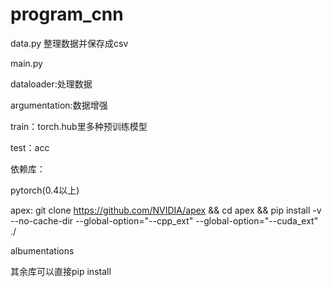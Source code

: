 # program_cnn
data.py
整理数据并保存成csv



main.py



dataloader:处理数据


argumentation:数据增强


train：torch.hub里多种预训练模型


test：acc

依赖库：


pytorch(0.4以上)


apex:
git clone https://github.com/NVIDIA/apex && cd apex && pip install -v --no-cache-dir --global-option="--cpp_ext" --global-option="--cuda_ext" ./


albumentations


其余库可以直接pip install
